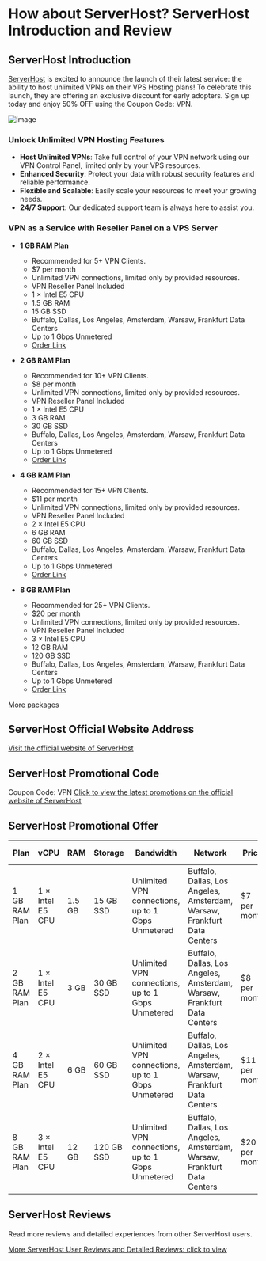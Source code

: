 # How about ServerHost? ServerHost Introduction and Review

## ServerHost Introduction
[ServerHost](https://vpshostingservice.co/aff.php?aff=2297) is excited to announce the launch of their latest service: the ability to host unlimited VPNs on their VPS Hosting plans! To celebrate this launch, they are offering an exclusive discount for early adopters. Sign up today and enjoy 50% OFF using the Coupon Code: VPN.

![image](https://github.com/tatayuanyuanlian/ServerHost/assets/169892394/343a7786-5a35-4d2a-ab54-a29c17468a6b)

### Unlock Unlimited VPN Hosting Features
- **Host Unlimited VPNs**: Take full control of your VPN network using our VPN Control Panel, limited only by your VPS resources.
- **Enhanced Security**: Protect your data with robust security features and reliable performance.
- **Flexible and Scalable**: Easily scale your resources to meet your growing needs.
- **24/7 Support**: Our dedicated support team is always here to assist you.

### VPN as a Service with Reseller Panel on a VPS Server
- **1 GB RAM Plan**
  - Recommended for 5+ VPN Clients.
  - $7 per month
  - Unlimited VPN connections, limited only by provided resources.
  - VPN Reseller Panel Included
  - 1 × Intel E5 CPU
  - 1.5 GB RAM
  - 15 GB SSD
  - Buffalo, Dallas, Los Angeles, Amsterdam, Warsaw, Frankfurt Data Centers
  - Up to 1 Gbps Unmetered
  - [Order Link](https://vpshostingservice.co/aff.php?aff=2297&pid=75)

- **2 GB RAM Plan**
  - Recommended for 10+ VPN Clients.
  - $8 per month
  - Unlimited VPN connections, limited only by provided resources.
  - VPN Reseller Panel Included
  - 1 × Intel E5 CPU
  - 3 GB RAM
  - 30 GB SSD
  - Buffalo, Dallas, Los Angeles, Amsterdam, Warsaw, Frankfurt Data Centers
  - Up to 1 Gbps Unmetered
  - [Order Link](https://vpshostingservice.co/aff.php?aff=2297&pid=76)

- **4 GB RAM Plan**
  - Recommended for 15+ VPN Clients.
  - $11 per month
  - Unlimited VPN connections, limited only by provided resources.
  - VPN Reseller Panel Included
  - 2 × Intel E5 CPU
  - 6 GB RAM
  - 60 GB SSD
  - Buffalo, Dallas, Los Angeles, Amsterdam, Warsaw, Frankfurt Data Centers
  - Up to 1 Gbps Unmetered
  - [Order Link](https://vpshostingservice.co/aff.php?aff=2297&pid=77)

- **8 GB RAM Plan**
  - Recommended for 25+ VPN Clients.
  - $20 per month
  - Unlimited VPN connections, limited only by provided resources.
  - VPN Reseller Panel Included
  - 3 × Intel E5 CPU
  - 12 GB RAM
  - 120 GB SSD
  - Buffalo, Dallas, Los Angeles, Amsterdam, Warsaw, Frankfurt Data Centers
  - Up to 1 Gbps Unmetered
  - [Order Link](https://vpshostingservice.co/aff.php?aff=2297&pid=78)

[More packages](https://serverhost.com/vpn.php)

## ServerHost Official Website Address
[Visit the official website of ServerHost](https://vpshostingservice.co/aff.php?aff=2297)

## ServerHost Promotional Code
Coupon Code: VPN
[Click to view the latest promotions on the official website of ServerHost](https://vpshostingservice.co/aff.php?aff=2297)

## ServerHost Promotional Offer

| Plan                   | vCPU       | RAM       | Storage     | Bandwidth         | Network    | Price       | Purchase Link                                                                                     |
|------------------------|------------|-----------|-------------|-------------------|------------|-------------|---------------------------------------------------------------------------------------------------|
| 1 GB RAM Plan          | 1 × Intel E5 CPU | 1.5 GB   | 15 GB SSD   | Unlimited VPN connections, up to 1 Gbps Unmetered | Buffalo, Dallas, Los Angeles, Amsterdam, Warsaw, Frankfurt Data Centers | $7 per month  | [Order Link](https://vpshostingservice.co/aff.php?aff=2297&pid=75) |
| 2 GB RAM Plan          | 1 × Intel E5 CPU | 3 GB     | 30 GB SSD   | Unlimited VPN connections, up to 1 Gbps Unmetered | Buffalo, Dallas, Los Angeles, Amsterdam, Warsaw, Frankfurt Data Centers | $8 per month  | [Order Link](https://vpshostingservice.co/aff.php?aff=2297&pid=76) |
| 4 GB RAM Plan          | 2 × Intel E5 CPU | 6 GB     | 60 GB SSD   | Unlimited VPN connections, up to 1 Gbps Unmetered | Buffalo, Dallas, Los Angeles, Amsterdam, Warsaw, Frankfurt Data Centers | $11 per month | [Order Link](https://vpshostingservice.co/aff.php?aff=2297&pid=77) |
| 8 GB RAM Plan          | 3 × Intel E5 CPU | 12 GB    | 120 GB SSD  | Unlimited VPN connections, up to 1 Gbps Unmetered | Buffalo, Dallas, Los Angeles, Amsterdam, Warsaw, Frankfurt Data Centers | $20 per month | [Order Link](https://vpshostingservice.co/aff.php?aff=2297&pid=78) |

## ServerHost Reviews
Read more reviews and detailed experiences from other ServerHost users.

[More ServerHost User Reviews and Detailed Reviews: click to view](https://vpshostingservice.co/aff.php?aff=2297)
